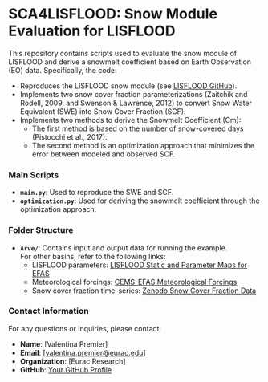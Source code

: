 # SCA4LISFLOOD: Snow Module Evaluation for LISFLOOD

This repository contains scripts used to evaluate the snow module of LISFLOOD and derive a snowmelt coefficient based on Earth Observation (EO) data. Specifically, the code:

- Reproduces the LISFLOOD snow module (see [LISFLOOD GitHub](https://github.com/ec-jrc/lisflood-code)).
- Implements two snow cover fraction parameterizations (Zaitchik and Rodell, 2009, and Swenson & Lawrence, 2012) to convert Snow Water Equivalent (SWE) into Snow Cover Fraction (SCF).
- Implements two methods to derive the Snowmelt Coefficient (Cm):  
    - The first method is based on the number of snow-covered days (Pistocchi et al., 2017).
    - The second method is an optimization approach that minimizes the error between modeled and observed SCF.

### Main Scripts

- **`main.py`**: Used to reproduce the SWE and SCF.
- **`optimization.py`**: Used for deriving the snowmelt coefficient through the optimization approach.

### Folder Structure

- **`Arve/`**: Contains input and output data for running the example.  
For other basins, refer to the following links:
    - LISFLOOD parameters: [LISFLOOD Static and Parameter Maps for EFAS](https://jeodpp.jrc.ec.europa.eu/ftp/jrc-opendata/CEMS-EFAS/LISFLOOD_static_and_parameter_maps_for_EFAS/)
    - Meteorological forcings: [CEMS-EFAS Meteorological Forcings](https://jeodpp.jrc.ec.europa.eu/ftp/jrc-opendata/CEMS-EFAS/meteorological_forcings/)
    - Snow cover fraction time-series: [Zenodo Snow Cover Fraction Data](https://zenodo.org/records/14961639)


### Contact Information

For any questions or inquiries, please contact:

- **Name**: [Valentina Premier]
- **Email**: [valentina.premier@eurac.edu]
- **Organization**: [Eurac Research]
- **GitHub**: [Your GitHub Profile](https://github.com/vpremier)